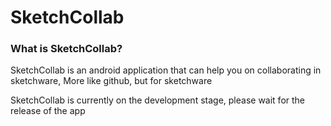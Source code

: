 # SketchCollab
### What is SketchCollab?
SketchCollab is an android application that can help you on collaborating in sketchware, More like github, but for sketchware

SketchCollab is currently on the development stage, please wait for the release of the app
